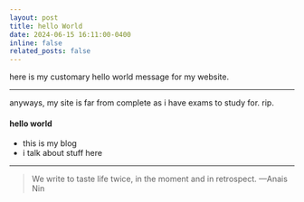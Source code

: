 ```yaml
---
layout: post
title: hello World
date: 2024-06-15 16:11:00-0400
inline: false
related_posts: false
---
```


here is my customary hello world message for my website. 

---

anyways, my site is far from complete as i have exams to study for. rip. 

#### hello world

<ul>
    <li>this is my blog</li>
    <li>i talk about stuff here</li>
</ul>

---

> We write to taste life twice, in the moment and in retrospect.
> —Anais Nin
